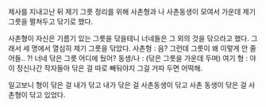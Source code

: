 제사를 지내고난 뒤 제기 그릇 정리를 위해 사촌형과 나 사촌동생이 모여서 가운데 제기그릇을 펼쳐두고 닦기로 했다. 

사촌형이 자신은 기름기 있는 그릇을 닦을테니 너네들은 그 외의 것을 닦으라고 했다. 
그래서 세 명에서 열심히 제기 그릇을 닦았다. 
사촌형 : 음? 그런데 그릇이 왜 이렇게 안 줄어들.. ?!
너네 닦은 그릇 어디에 뒀어?
동생/나 : (닦은 그릇을 가운데 두며) 여기
형 : 야이 정신나간 작자들아 닦은 걸 따로 빼둬야지 그걸 거따 두면 어떡해. 

일고보니 형이 닦은 걸 내가 닦고 내가 닦은 걸 사촌동생이 닦고 사촌 동생이 닦은 걸 사촌형이 닦고 있었다. 